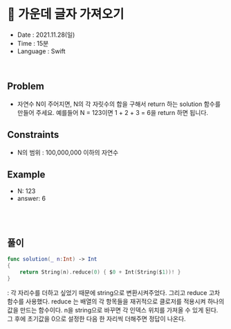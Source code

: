 # 🧐 가운데 글자 가져오기
- Date : 2021.11.28(일)
- Time : 15분
- Language : Swift
<br>

## Problem

- 자연수 N이 주어지면, N의 각 자릿수의 합을 구해서 return 하는 solution 함수를 만들어 주세요. 예를들어 N = 123이면 1 + 2 + 3 = 6을 return 하면 됩니다.


## Constraints
- N의 범위 : 100,000,000 이하의 자연수


## Example

- N: 123
- answer: 6

<br><br>

## 풀이
```swift
func solution(_ n:Int) -> Int
{
    return String(n).reduce(0) { $0 + Int(String($1))! }
}
```
: 각 자리수를 더하고 싶었기 때문에 string으로 변환시켜주었다. 그리고 reduce 고차 함수를 사용했다. reduce 는 배열의 각 항목들을 재귀적으로 클로저를 적용시켜 하나의 값을 만드는 함수이다. n을 string으로 바꾸면 각 인덱스 위치를 가져올 수 있게 된다. 그 후에 초기값을 0으로 설정한 다음 한 자리씩 더해주면 정답이 나온다.
